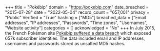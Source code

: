 +++
title = "Pokébip"
domain = "https://pokebip.com"
date_breached = "2015-07-28"
date = "2022-05-04"
record_count = "657,001"
privacy = "Public"
Verified = "True"
hashing = ["MD5"]
breached_data = ["Email addresses", "IP addresses", "Passwords", "Time zones", "Usernames", "Website activity"]
categories = []
acknowledged = "No"
+++
In July 2015, the French Pokémon site <a href="https://www.pokebip.com/news3382__message_de_securite_de_l_equipe_pokebip_.html" target="_blank" rel="noopener">Pokébip suffered a data breach</a> which exposed 657k subscriber identities. The data included email and IP addresses, usernames and passwords stored as unsalted MD5 hashes.
